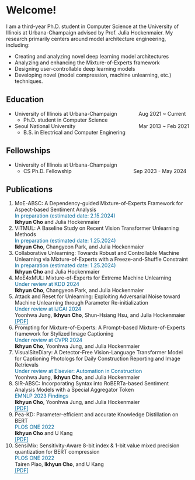 <style>
r { color: Red }
o { color: Orange }
g { color: Green }
c { color: Cyan }
blue { color: Blue }
customb { color: #006699 }
</style>

# Welcome!
I am a third-year Ph.D. student in Computer Science at the University of Illinois at Urbana-Champaign advised by Prof. Julia Hockenmaier. My research primarily centers around model architecture engineering, including: 
- Creating and analyzing novel deep learning model architectures
- Analyzing and enhancing the Mixture-of-Experts framework
- Designing user-controllable deep learning models
- Developing novel (model compression, machine unlearning, etc.) techniques.

## Education
- University of Illinois at Urbana-Champaign &nbsp;&nbsp;&nbsp;&nbsp;&nbsp;&nbsp;&nbsp;&nbsp;&nbsp;&nbsp;&nbsp;&nbsp;&nbsp; Aug 2021 ~ Current
  - Ph.D. student in Computer Science								       		
- Seoul National University  &nbsp;&nbsp;&nbsp;&nbsp;&nbsp;&nbsp;&nbsp;&nbsp;&nbsp;&nbsp;&nbsp;&nbsp;&nbsp;&nbsp;&nbsp;&nbsp;&nbsp;&nbsp;&nbsp;&nbsp;&nbsp;&nbsp;&nbsp;&nbsp;&nbsp;&nbsp;&nbsp;&nbsp;&nbsp;&nbsp;&nbsp;&nbsp;&nbsp;&nbsp;&nbsp;&nbsp;&nbsp;&nbsp;&nbsp;&nbsp;&nbsp;&nbsp; Mar 2013 ~ Feb 2021
  - B.S. in Electrical and Computer Enginering

## Fellowships
- University of Illinois at Urbana-Champaign
  - CS Ph.D. Fellowship &nbsp;&nbsp;&nbsp;&nbsp;&nbsp;&nbsp;&nbsp;&nbsp;&nbsp;&nbsp;&nbsp;&nbsp;&nbsp;&nbsp;&nbsp;&nbsp;&nbsp;&nbsp;&nbsp;&nbsp;&nbsp;&nbsp;&nbsp;&nbsp;&nbsp;&nbsp;&nbsp;&nbsp;&nbsp;&nbsp;&nbsp;&nbsp;&nbsp;&nbsp;&nbsp;&nbsp;&nbsp;&nbsp;&nbsp;&nbsp;&nbsp; Sep 2023 - May 2024

## Publications
<!--1. Prompting for Model Compression: A Novel Transformer-based Model Compression Technique via Prompt Learning and Parameter Sharing<br><customb>In preparation (estimated date: 2.15.2024)</customb><br>**Ikhyun Cho** and Julia Hockenmaier-->
1. MoE-ABSC: A Dependency-guided Mixture-of-Experts Framework for Aspect-based Sentiment Analysis<br><customb>In preparation (estimated date: 2.15.2024)</customb><br>**Ikhyun Cho** and Julia Hockenmaier
2. ViTMUL: A Baseline Study on Recent Vision Transformer Unlearning Methods <br><customb>In preparation (estimated date: 1.25.2024)</customb><br>**Ikhyun Cho**, Changyeon Park, and Julia Hockenmaier
3. Collaborative Unlearning: Towards Robust and Controllable Machine Unlearning via Mixture-of-Experts with a Freeze-and-Shuffle Constraint<br><customb>In preparation (estimated date: 1.25.2024)</customb><br>**Ikhyun Cho** and Julia Hockenmaier
4. MoE4xMUL: Mixture-of-Experts for Extreme Machine Unlearning<br><customb>Under review at KDD 2024</customb><br>**Ikhyun Cho**, Changyeon Park, and Julia Hockenmaier
5. Attack and Reset for Unlearning: Exploiting Adversarial Noise toward Machine Unlearning through Parameter Re-initialization<br><customb>Under review at IJCAI 2024</customb><br>Yoonhwa Jung, **Ikhyun Cho**, Shun-Hsiang Hsu, and Julia Hockenmaier<br><a href="https://arxiv.org/abs/2401.08998" style="color: #006699; text-decoration: underline;text-decoration-style: dotted;">[PDF]</a>
6. Prompting for Mixture-of-Experts: A Prompt-based Mixture-of-Experts framework for Stylized Image Captioning<br><customb>Under review at CVPR 2024</customb><br>**Ikhyun Cho**, Yoonhwa Jung, and Julia Hockenmaier
7. VisualSiteDiary: A Detector-Free Vision-Language Transformer Model for Captioning Photologs for Daily Construction Reporting and Image Retrievals<br><customb>Under review at Elsevier: Automation in Construction</customb><br>Yoonhwa Jung, **Ikhyun Cho**, and Julia Hockenmaier
8. SIR-ABSC: Incorporating Syntax into RoBERTa-based Sentiment Analysis Models with a Special Aggregator Token<br><customb>EMNLP 2023 Findings</customb><br>**Ikhyun Cho**, Yoonhwa Jung, and Julia Hockenmaier<br><a href="https://aclanthology.org/2023.findings-emnlp.572/" style="color: #006699; text-decoration: underline;text-decoration-style: dotted;">[PDF]</a>
9. Pea-KD: Parameter-efficient and accurate Knowledge Distillation on BERT<br><customb>PLOS ONE 2022</customb><br>**Ikhyun Cho** and U Kang<br><a href="https://journals.plos.org/plosone/article?id=10.1371/journal.pone.0263592" style="color: #006699; text-decoration: underline;text-decoration-style: dotted;">[PDF]</a>
10. SensiMix: Sensitivity-Aware 8-bit index & 1-bit value mixed precision quantization for BERT compression<br><customb>PLOS ONE 2022</customb><br>Tairen Piao, **Ikhyun Cho**, and U Kang<br><a href="https://journals.plos.org/plosone/article?id=10.1371/journal.pone.0265621" style="color: #006699; text-decoration: underline;text-decoration-style: dotted;">[PDF]</a>
